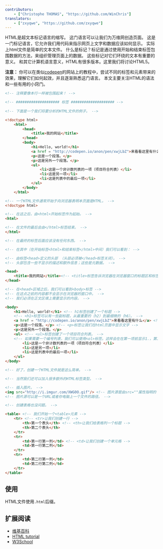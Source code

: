 ```yaml
---
contributors:
    - ["Christophe THOMAS", "https://github.com/WinChris"]
translators:
    - ["zxyqwe", "https://github.com/zxyqwe"]
---
```


HTML是超文本标记语言的缩写。
这门语言可以让我们为万维网创造页面。
这是一门标记语言，它允许我们用代码来指示网页上文字和数据应该如何显示。
实际上html文件是简单的文本文件。
什么是标记？标记是通过使用开始和结束标签包围数据的方法，来组织管理页面上的数据。
这些标记对它们环绕的文本有重要的意义。
和其它计算机语言意义，HTML有很多版本。这里我们将讨论HTML5。

**注意：**  你可以在类似[codepen](http://codepen.io/pen/)的网站上的教程中，尝试不同的标签和元素带来的效果，理解它们如何起效，并且逐渐熟悉这门语言。
本文主要关注HTML的语法和一些有用的小窍门。


```html
<!-- 注释要像本行一样被包围起来！ -->

<!-- #################### 标签 #################### -->
   
<!-- 下面是一个我们将要分析的HTML文件的例子。 -->

<!doctype html>
	<html>
		<head>
			<title>我的网站</title>
		</head>
		<body>
			<h1>Hello, world!</h1>
			<a href = "http://codepen.io/anon/pen/xwjLbZ">来看看这里有什么</a>
			<p>这是一个段落。</p>
			<p>这是另外一个段落。</p>
			<ul>
				<li>这是一个非计数列表的一项（项目符合列表）</li>
				<li>这是另一项</li>
				<li>这是列表中的最后一项</li>
			</ul>
		</body>
	</html>

<!-- 一个HTML文件通常开始于向浏览器表明本页面是HTML。 -->
<!doctype html>

<!-- 在这之后，由<html>开始标签作为起始。 -->
<html>

<!-- 在文件的最后会由</html>标签结束。 -->
</html>

<!-- 在最终的标签后面应该没有任何东西。 -->

<!-- 在其中（在开始标签<html>和结束标签</html>中间）我们可以看到： -->

<!-- 由标签<head>定义的头部 （头部必须被</head>标签关闭）。 -->
<!-- 头部包含一些不显示的描述和额外信息；这些是元数据。 -->

<head>
	<title>我的网站</title><!-- <title>标签告诉浏览器在浏览器窗口的标题区和标签栏应该显示什么标题。 -->
</head>

<!-- 在<head>区域之后，我们可以看到<body>标签 -->
<!-- 在这点之前的内容都不会显示在浏览器的窗口中。 -->
<!-- 我们必须在正文区填上需要显示的内容。 -->

<body>
	<h1>Hello, world!</h1> <!-- h1标签创建了一个标题 -->
	<!-- <h1>标签可以有一些副标题，从最重要的（h2）到最细微的（h6）。 -->
	<a href = "http://codepen.io/anon/pen/xwjLbZ">来看看这里有什么</a> <!-- 一个指向href=""属性中URL的超链接 -->
	<p>这是一个段落。</p> <!-- <p>标签让我们在html页面中显示文字 -->
	<p>这是另外一个段落。</p>
	<ul> <!-- <ul>标签创建了一个项目符合列表。 -->
	<!-- 如果需要一个编号列表，我们可以使用<ol>标签。这样会在在第一项前显示1.，第二项前显示2.，以此类推。 -->
		<li>这是一个非计数列表的一项（项目符合列表）</li>
		<li>这是另一项</li>
		<li>这是列表中的最后一项</li>
	</ul>
</body>

<!-- 好了，创建一个HTML文件就是这么简单。 -->

<!-- 当然我们还可以加入很多额外的HTML标签类型。 -->

<!-- 插入图片。 -->
<img src="http://i.imgur.com/XWG0O.gif"/> <!-- 图片源是由src=""属性指明的 -->
<!-- 图片源可以是一个URL或者你电脑上一个文件的路径。 -->

<!-- 创建表格也没问题。 -->

<table> <!-- 我们开始一个<table>元素 -->
	<tr> <!-- <tr>让我们创建一行 -->
		<th>第一个表头</th> <!-- <th>让我们给表格列一个标题 -->
		<th>第二个表头</th>
	</tr>
	<tr>
		<td>第一行第一列</td> <!-- <td>让我们创建一个单元格 -->
		<td>第一行第二列</td>
	</tr>
	<tr>
		<td>第二行第一列</td>
		<td>第二行第二列</td>
	</tr>
</table>
```

## 使用

HTML文件使用`.html`后缀。

## 扩展阅读

* [维基百科](https://en.wikipedia.org/wiki/HTML)
* [HTML tutorial](https://developer.mozilla.org/en-US/docs/Web/HTML)
* [W3School](http://www.w3schools.com/html/html_intro.asp)
